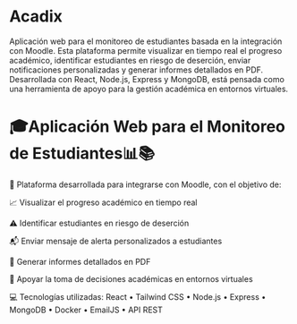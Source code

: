 ﻿# Acadix
Aplicación web para el monitoreo de estudiantes basada en la integración con Moodle. Esta plataforma permite visualizar en tiempo real el progreso académico, identificar estudiantes en riesgo de deserción, enviar notificaciones personalizadas y generar informes detallados en PDF. Desarrollada con React, Node.js, Express y MongoDB, está pensada como una herramienta de apoyo para la gestión académica en entornos virtuales.

# 🎓Aplicación Web para el Monitoreo de Estudiantes📊📚
🔗 Plataforma desarrollada para integrarse con Moodle, con el objetivo de:

📈 Visualizar el progreso académico en tiempo real

⚠️ Identificar estudiantes en riesgo de deserción

📬 Enviar mensaje de alerta personalizados a estudiantes

🧾 Generar informes detallados en PDF

🧠 Apoyar la toma de decisiones académicas en entornos virtuales

💻 Tecnologías utilizadas:
React • Tailwind CSS • Node.js • Express • MongoDB • Docker • EmailJS • API REST
